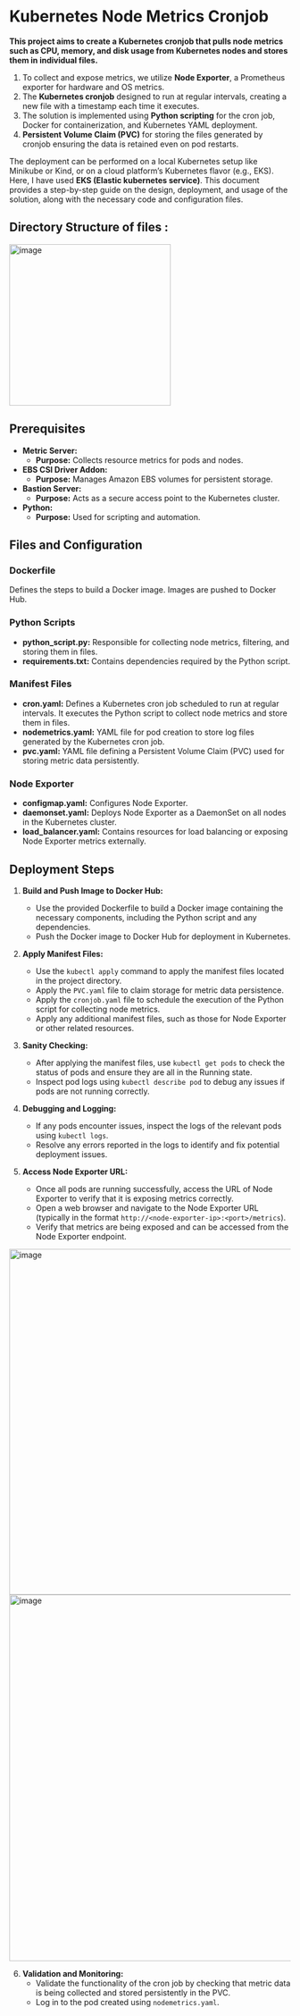 # Kubernetes Node Metrics Cronjob

**This project aims to create a Kubernetes cronjob that pulls node metrics such as CPU, memory, and disk usage from Kubernetes nodes and stores them in individual files.** 

1. To collect and expose metrics, we utilize **Node Exporter**, a Prometheus exporter for hardware and OS metrics.
2. The **Kubernetes cronjob** designed to run at regular intervals, creating a new file with a timestamp each time it executes. 
3. The solution is implemented using **Python scripting** for the cron job, Docker for containerization, and Kubernetes YAML deployment.
4. **Persistent Volume Claim (PVC)** for storing the files generated by cronjob ensuring the data is retained even on pod restarts.

The deployment can be performed on a local Kubernetes setup like Minikube or Kind, or on a cloud platform’s Kubernetes flavor (e.g., EKS). Here, I have used **EKS (Elastic kubernetes service)**. This document provides a step-by-step guide on the design, deployment, and usage of the solution, along with the necessary code and configuration files. 

## Directory Structure of files :

<img width="289" alt="image" src="https://github.com/ali509/EKS-node-metrics-analysis/assets/39634565/93518bb0-7d43-468b-a271-ae9ede4fb7f5">


## Prerequisites

- **Metric Server:**
  - **Purpose:** Collects resource metrics for pods and nodes.
- **EBS CSI Driver Addon:**
  - **Purpose:** Manages Amazon EBS volumes for persistent storage.
- **Bastion Server:**
  - **Purpose:** Acts as a secure access point to the Kubernetes cluster.
- **Python:**
  - **Purpose:** Used for scripting and automation.

## Files and Configuration

### Dockerfile

Defines the steps to build a Docker image.
Images are pushed to Docker Hub.

### Python Scripts

- **python_script.py:** Responsible for collecting node metrics, filtering, and storing them in files.
- **requirements.txt:** Contains dependencies required by the Python script.

### Manifest Files

- **cron.yaml:** Defines a Kubernetes cron job scheduled to run at regular intervals. It executes the Python script to collect node metrics and store them in files.
- **nodemetrics.yaml:** YAML file for pod creation to store log files generated by the Kubernetes cron job.
- **pvc.yaml:** YAML file defining a Persistent Volume Claim (PVC) used for storing metric data persistently.

### Node Exporter

- **configmap.yaml:** Configures Node Exporter.
- **daemonset.yaml:** Deploys Node Exporter as a DaemonSet on all nodes in the Kubernetes cluster.
- **load_balancer.yaml:** Contains resources for load balancing or exposing Node Exporter metrics externally.

## Deployment Steps

1. **Build and Push Image to Docker Hub:**
   - Use the provided Dockerfile to build a Docker image containing the necessary components, including the Python script and any dependencies.
   - Push the Docker image to Docker Hub for deployment in Kubernetes.

2. **Apply Manifest Files:**
   - Use the `kubectl apply` command to apply the manifest files located in the project directory.
   - Apply the `PVC.yaml` file to claim storage for metric data persistence.
   - Apply the `cronjob.yaml` file to schedule the execution of the Python script for collecting node metrics.
   - Apply any additional manifest files, such as those for Node Exporter or other related resources.

3. **Sanity Checking:**
   - After applying the manifest files, use `kubectl get pods` to check the status of pods and ensure they are all in the Running state.
   - Inspect pod logs using `kubectl describe pod` to debug any issues if pods are not running correctly.

4. **Debugging and Logging:**
   - If any pods encounter issues, inspect the logs of the relevant pods using `kubectl logs`.
   - Resolve any errors reported in the logs to identify and fix potential deployment issues.

5. **Access Node Exporter URL:**
   - Once all pods are running successfully, access the URL of Node Exporter to verify that it is exposing metrics correctly.
   - Open a web browser and navigate to the Node Exporter URL (typically in the format `http://<node-exporter-ip>:<port>/metrics`).
   - Verify that metrics are being exposed and can be accessed from the Node Exporter endpoint.

<img width="619" alt="image" src="https://github.com/ali509/EKS-node-metrics-analysis/assets/39634565/df6e5de1-5f30-4e01-bb68-9bec73b32c00">
<img width="656" alt="image" src="https://github.com/ali509/EKS-node-metrics-analysis/assets/39634565/08bac891-44f3-4579-9b8a-7993576ea1dd">


6. **Validation and Monitoring:**
   - Validate the functionality of the cron job by checking that metric data is being collected and stored persistently in the PVC.
   - Log in to the pod created using `nodemetrics.yaml`.
